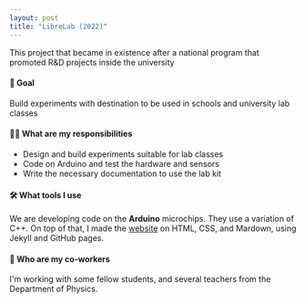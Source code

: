 ```yaml
---
layout: post
title: "LibreLab (2022)"
---
```


This project that became in existence after a national program that promoted R&D projects inside the university

#### 🏁 Goal

Build experiments with destination to be used in schools and university lab classes

#### 👩‍💻 What are my responsibilities

- Design and build experiments suitable for lab classes
- Code on Arduino and test the hardware and sensors
- Write the necessary documentation to use the lab kit

#### 🛠️ What tools I use

We are developing code on the **Arduino** microchips. They use a variation of C++. On top of that, I made the [website](https://labunsl.github.io) on HTML, CSS, and Mardown, using Jekyll and GitHub pages.

#### 👥 Who are my co-workers

I'm working with some fellow students, and several teachers from the Department of Physics.

